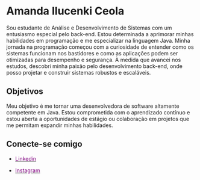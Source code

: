 # Amanda Ilucenki Ceola

Sou estudante de Análise e Desenvolvimento de Sistemas com um entusiasmo especial pelo back-end. Estou determinada a aprimorar minhas habilidades em programação e me especializar na linguagem Java. Minha jornada na programação começou com a curiosidade de entender como os sistemas funcionam nos bastidores e como as aplicações podem ser otimizadas para desempenho e segurança. À medida que avancei nos estudos, descobri minha paixão pelo desenvolvimento back-end, onde posso projetar e construir sistemas robustos e escaláveis.


## Objetivos

Meu objetivo é me tornar uma desenvolvedora de software altamente competente em Java. Estou comprometida com o aprendizado contínuo e estou aberta a oportunidades de estágio ou colaboração em projetos que me permitam expandir minhas habilidades.


## Conecte-se comigo 

- <a href="(https://www.linkedin.com/in/amandaceola/)"><span style="color:purple;">Linkedin</span></a>

- <a href="(https://www.instagram.com/ilucenskiamanda/)"><span style="color:purple;">Instagram</span></a>





